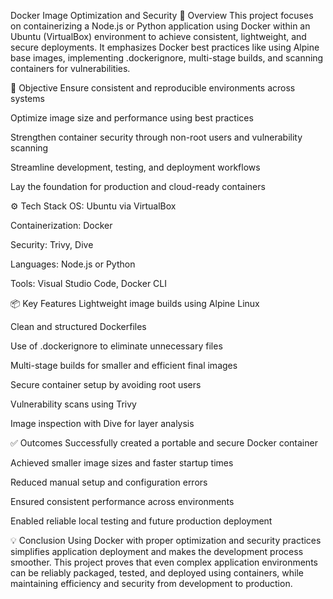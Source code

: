Docker Image Optimization and Security
📌 Overview
This project focuses on containerizing a Node.js or Python application using Docker within an Ubuntu (VirtualBox) environment to achieve consistent, lightweight, and secure deployments. It emphasizes Docker best practices like using Alpine base images, implementing .dockerignore, multi-stage builds, and scanning containers for vulnerabilities.

🎯 Objective
Ensure consistent and reproducible environments across systems

Optimize image size and performance using best practices

Strengthen container security through non-root users and vulnerability scanning

Streamline development, testing, and deployment workflows

Lay the foundation for production and cloud-ready containers

⚙️ Tech Stack
OS: Ubuntu via VirtualBox

Containerization: Docker

Security: Trivy, Dive

Languages: Node.js or Python

Tools: Visual Studio Code, Docker CLI

📦 Key Features
Lightweight image builds using Alpine Linux

Clean and structured Dockerfiles

Use of .dockerignore to eliminate unnecessary files

Multi-stage builds for smaller and efficient final images

Secure container setup by avoiding root users

Vulnerability scans using Trivy

Image inspection with Dive for layer analysis

✅ Outcomes
Successfully created a portable and secure Docker container

Achieved smaller image sizes and faster startup times

Reduced manual setup and configuration errors

Ensured consistent performance across environments

Enabled reliable local testing and future production deployment

💡 Conclusion
Using Docker with proper optimization and security practices simplifies application deployment and makes the development process smoother. This project proves that even complex application environments can be reliably packaged, tested, and deployed using containers, while maintaining efficiency and security from development to production.
